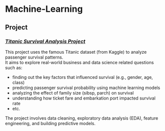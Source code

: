 # Machine-Learning
## Project
### [*Titanic Survival Analysis Project*](./project/Titanic)

This project uses the famous Titanic dataset (from Kaggle) to analyze passenger survival patterns.  
It aims to explore real-world business and data science related questions such as:

- finding out the key factors that influenced survival (e.g., gender, age, class)
- predicting passenger survival probability using machine learning models
- analyzing the effect of family size (sibsp, parch) on survival
- understanding how ticket fare and embarkation port impacted survival rate
- etc.

The project involves data cleaning, exploratory data analysis (EDA), feature engineering, and building predictive models.
